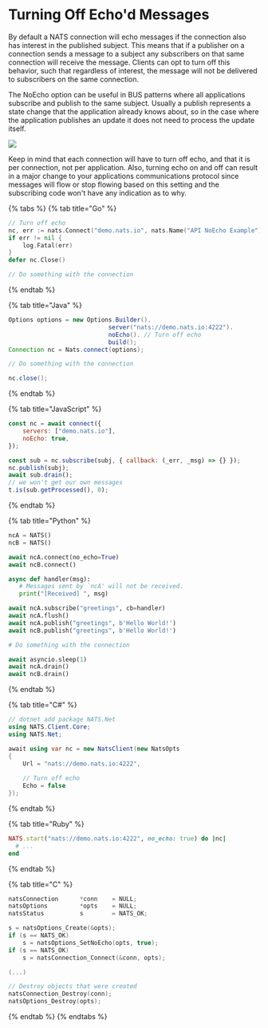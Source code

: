 # Turning Off Echo'd Messages

By default a NATS connection will echo messages if the connection also has interest in the published subject. This means that if a publisher on a connection sends a message to a subject any subscribers on that same connection will receive the message. Clients can opt to turn off this behavior, such that regardless of interest, the message will not be delivered to subscribers on the same connection.

The NoEcho option can be useful in BUS patterns where all applications subscribe and publish to the same subject. Usually a publish represents a state change that the application already knows about, so in the case where the application publishes an update it does not need to process the update itself.

![](../../../.gitbook/assets/noecho.svg)

Keep in mind that each connection will have to turn off echo, and that it is per connection, not per application. Also, turning echo on and off can result in a major change to your applications communications protocol since messages will flow or stop flowing based on this setting and the subscribing code won't have any indication as to why.

{% tabs %}
{% tab title="Go" %}
```go
// Turn off echo
nc, err := nats.Connect("demo.nats.io", nats.Name("API NoEcho Example"), nats.NoEcho())
if err != nil {
    log.Fatal(err)
}
defer nc.Close()

// Do something with the connection
```
{% endtab %}

{% tab title="Java" %}
```java
Options options = new Options.Builder().
                            server("nats://demo.nats.io:4222").
                            noEcho(). // Turn off echo
                            build();
Connection nc = Nats.connect(options);

// Do something with the connection

nc.close();
```
{% endtab %}

{% tab title="JavaScript" %}
```javascript
const nc = await connect({
    servers: ["demo.nats.io"],
    noEcho: true,
});

const sub = nc.subscribe(subj, { callback: (_err, _msg) => {} });
nc.publish(subj);
await sub.drain();
// we won't get our own messages
t.is(sub.getProcessed(), 0);
```
{% endtab %}

{% tab title="Python" %}
```python
ncA = NATS()
ncB = NATS()

await ncA.connect(no_echo=True)
await ncB.connect()

async def handler(msg):
   # Messages sent by `ncA' will not be received.
   print("[Received] ", msg)

await ncA.subscribe("greetings", cb=handler)
await ncA.flush()
await ncA.publish("greetings", b'Hello World!')
await ncB.publish("greetings", b'Hello World!')

# Do something with the connection

await asyncio.sleep(1)
await ncA.drain()
await ncB.drain()
```
{% endtab %}

{% tab title="C#" %}
```csharp
// dotnet add package NATS.Net
using NATS.Client.Core;
using NATS.Net;

await using var nc = new NatsClient(new NatsOpts
{
    Url = "nats://demo.nats.io:4222",
    
    // Turn off echo
    Echo = false
});
```
{% endtab %}

{% tab title="Ruby" %}
```ruby
NATS.start("nats://demo.nats.io:4222", no_echo: true) do |nc|
  # ...
end
```
{% endtab %}

{% tab title="C" %}
```c
natsConnection      *conn    = NULL;
natsOptions         *opts    = NULL;
natsStatus          s        = NATS_OK;

s = natsOptions_Create(&opts);
if (s == NATS_OK)
    s = natsOptions_SetNoEcho(opts, true);
if (s == NATS_OK)
    s = natsConnection_Connect(&conn, opts);

(...)

// Destroy objects that were created
natsConnection_Destroy(conn);
natsOptions_Destroy(opts);
```
{% endtab %}
{% endtabs %}

